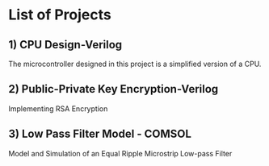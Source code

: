 # List of Projects

## 1) CPU Design-Verilog
The microcontroller designed in this project is a simplified version of a CPU.

## 2) Public-Private Key Encryption-Verilog
Implementing RSA Encryption

## 3) Low Pass Filter Model - COMSOL
Model and Simulation of an Equal Ripple Microstrip Low-pass Filter
